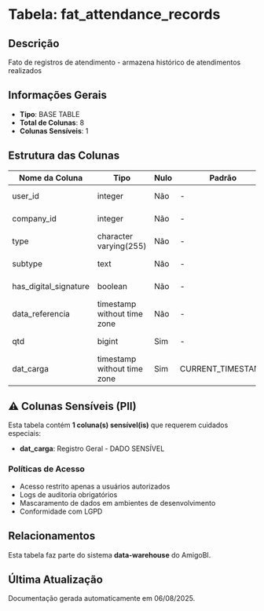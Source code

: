 # Tabela: fat_attendance_records

## Descrição
Fato de registros de atendimento - armazena histórico de atendimentos realizados

## Informações Gerais
- **Tipo**: BASE TABLE
- **Total de Colunas**: 8
- **Colunas Sensíveis**: 1

## Estrutura das Colunas

| Nome da Coluna | Tipo | Nulo | Padrão | Descrição | Sensível |
|----------------|------|------|--------|-----------|----------|
| user_id | integer | Não | - | Identificador único | Não |
| company_id | integer | Não | - | Identificador único | Não |
| type | character varying(255) | Não | - | Campo de texto variável | Não |
| subtype | text | Não | - | Campo de texto longo | Não |
| has_digital_signature | boolean | Não | - | Valor verdadeiro/falso | Não |
| data_referencia | timestamp without time zone | Não | - | Data dereferencia | Não |
| qtd | bigint | Sim | - | Número inteiro longo | Não |
| dat_carga | timestamp without time zone | Sim | CURRENT_TIMESTAMP | Registro Geral - DADO SENSÍVEL | 🔒 Sim |

## ⚠️ Colunas Sensíveis (PII)

Esta tabela contém **1 coluna(s) sensível(is)** que requerem cuidados especiais:

- **dat_carga**: Registro Geral - DADO SENSÍVEL

### Políticas de Acesso
- Acesso restrito apenas a usuários autorizados
- Logs de auditoria obrigatórios
- Mascaramento de dados em ambientes de desenvolvimento
- Conformidade com LGPD

## Relacionamentos
Esta tabela faz parte do sistema **data-warehouse** do AmigoBI.

## Última Atualização
Documentação gerada automaticamente em 06/08/2025.
